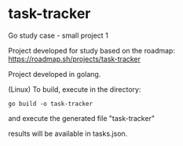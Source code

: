 # task-tracker
Go study case - small project 1

Project developed for study based on the roadmap:
https://roadmap.sh/projects/task-tracker

Project developed in golang. 

(Linux) To build, execute in the directory:

```go build -o task-tracker```

and execute the generated file "task-tracker"

results will be available in tasks.json.
